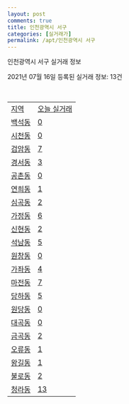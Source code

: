 ```yaml
---
layout: post
comments: true
title: 인천광역시 서구
categories: [실거래가]
permalink: /apt/인천광역시 서구
---
```


인천광역시 서구 실거래 정보

2021년 07월 16일 등록된 실거래 정보: 13건

<script type="text/javascript">
  google.charts.load('current', {'packages':['corechart']});
  google.charts.setOnLoadCallback(drawChart);

  function drawChart() {
    var data = google.visualization.arrayToDataTable([['거래일', '매매', '전월세', '전매'], ['20-07', 293, 507, 18], ['20-08', 458, 723, 73], ['20-09', 451, 614, 80], ['20-10', 620, 579, 42], ['20-11', 924, 597, 82], ['20-12', 831, 652, 693], ['21-01', 765, 633, 118], ['21-02', 687, 629, 80], ['21-03', 882, 680, 87], ['21-04', 717, 606, 83], ['21-05', 843, 634, 123], ['21-06', 524, 482, 54], ['21-07', 75, 122, 13]]);

    var options = {
      title: '최근 1년간 유형별 거래량 추이',
      legend: { position: 'bottom' }
    };

    var chart = new google.visualization.LineChart(document.getElementById('columnchart_material'));
    chart.draw(data, (options));
  }
</script>

<div id="columnchart_material" style="width: 95%; margin-left: -35px"></div>
<br>
<table class="sortable">
  <tr>
    <td><a href="#">지역</a></td>
    <td><a href="#">오늘 실거래</a></td>
  </tr>

  
  <tr class="item">
    <td><a href="인천광역시 서구 백석동">백석동</a></td>
    <td><a href="인천광역시 서구 백석동">0</a></td>
  </tr>
    

  <tr class="item">
    <td><a href="인천광역시 서구 시천동">시천동</a></td>
    <td><a href="인천광역시 서구 시천동">0</a></td>
  </tr>
    

  <tr class="item">
    <td><a href="인천광역시 서구 검암동">검암동</a></td>
    <td><a href="인천광역시 서구 검암동">7</a></td>
  </tr>
    

  <tr class="item">
    <td><a href="인천광역시 서구 경서동">경서동</a></td>
    <td><a href="인천광역시 서구 경서동">3</a></td>
  </tr>
    

  <tr class="item">
    <td><a href="인천광역시 서구 공촌동">공촌동</a></td>
    <td><a href="인천광역시 서구 공촌동">0</a></td>
  </tr>
    

  <tr class="item">
    <td><a href="인천광역시 서구 연희동">연희동</a></td>
    <td><a href="인천광역시 서구 연희동">1</a></td>
  </tr>
    

  <tr class="item">
    <td><a href="인천광역시 서구 심곡동">심곡동</a></td>
    <td><a href="인천광역시 서구 심곡동">2</a></td>
  </tr>
    

  <tr class="item">
    <td><a href="인천광역시 서구 가정동">가정동</a></td>
    <td><a href="인천광역시 서구 가정동">6</a></td>
  </tr>
    

  <tr class="item">
    <td><a href="인천광역시 서구 신현동">신현동</a></td>
    <td><a href="인천광역시 서구 신현동">2</a></td>
  </tr>
    

  <tr class="item">
    <td><a href="인천광역시 서구 석남동">석남동</a></td>
    <td><a href="인천광역시 서구 석남동">5</a></td>
  </tr>
    

  <tr class="item">
    <td><a href="인천광역시 서구 원창동">원창동</a></td>
    <td><a href="인천광역시 서구 원창동">0</a></td>
  </tr>
    

  <tr class="item">
    <td><a href="인천광역시 서구 가좌동">가좌동</a></td>
    <td><a href="인천광역시 서구 가좌동">4</a></td>
  </tr>
    

  <tr class="item">
    <td><a href="인천광역시 서구 마전동">마전동</a></td>
    <td><a href="인천광역시 서구 마전동">7</a></td>
  </tr>
    

  <tr class="item">
    <td><a href="인천광역시 서구 당하동">당하동</a></td>
    <td><a href="인천광역시 서구 당하동">5</a></td>
  </tr>
    

  <tr class="item">
    <td><a href="인천광역시 서구 원당동">원당동</a></td>
    <td><a href="인천광역시 서구 원당동">0</a></td>
  </tr>
    

  <tr class="item">
    <td><a href="인천광역시 서구 대곡동">대곡동</a></td>
    <td><a href="인천광역시 서구 대곡동">0</a></td>
  </tr>
    

  <tr class="item">
    <td><a href="인천광역시 서구 금곡동">금곡동</a></td>
    <td><a href="인천광역시 서구 금곡동">2</a></td>
  </tr>
    

  <tr class="item">
    <td><a href="인천광역시 서구 오류동">오류동</a></td>
    <td><a href="인천광역시 서구 오류동">1</a></td>
  </tr>
    

  <tr class="item">
    <td><a href="인천광역시 서구 왕길동">왕길동</a></td>
    <td><a href="인천광역시 서구 왕길동">1</a></td>
  </tr>
    

  <tr class="item">
    <td><a href="인천광역시 서구 불로동">불로동</a></td>
    <td><a href="인천광역시 서구 불로동">2</a></td>
  </tr>
    

  <tr class="item">
    <td><a href="인천광역시 서구 청라동">청라동</a></td>
    <td><a href="인천광역시 서구 청라동">13</a></td>
  </tr>
    


</table>


    